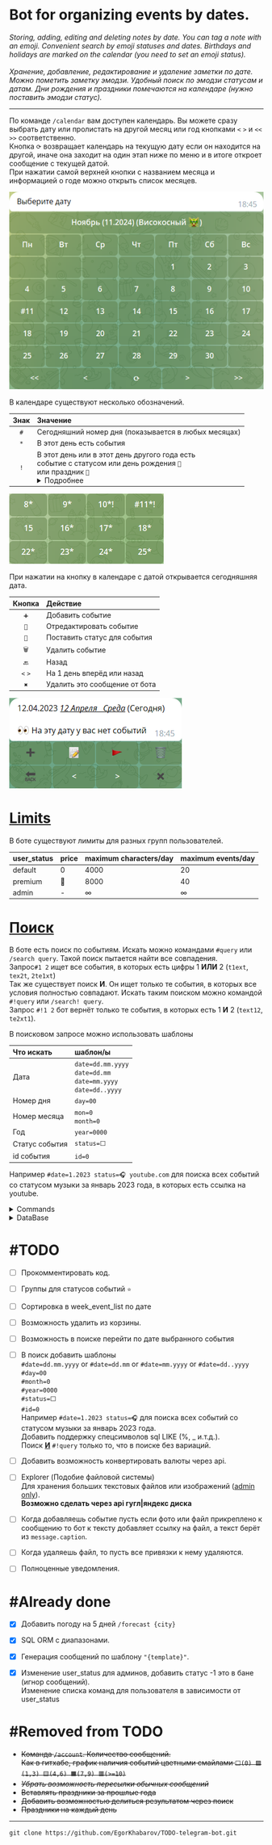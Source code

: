 <h1>Bot for organizing events by dates.</h1>
<i>Storing, adding, editing and deleting notes by date.
You can tag a note with an emoji.
Convenient search by emoji statuses and dates.
Birthdays and holidays are marked on the calendar (you need to set an emoji status).</i><br><br>
<i>Хранение, добавление, редактирование и удаление заметки по дате.
Можно пометить заметку эмодзи.
Удобный поиск по эмодзи статусам и датам.
Дни рождения и праздники помечаются на календаре (нужно поставить эмодзи статус).</i>

---

По команде `/calendar` вам доступен календарь.
Вы можете сразу выбрать дату или пролистать на другой месяц или год кнопками `<` `>` и `<<` `>>` соответственно.<br>
Кнопка `⟳` возвращает календарь на текущую дату если он находится на другой, иначе она заходит на один этап ниже по меню и в итоге откроет сообщение с текущей датой.<br>
При нажатии самой верхней кнопки с названием месяца и информацией о годе можно открыть список месяцев.

<img alt="calendar.png" src="images/calendar.png">

В календаре существуют несколько обозначений.

| Знак | Значение                                                                                                                                                                                                                             |
|:----:|:-------------------------------------------------------------------------------------------------------------------------------------------------------------------------------------------------------------------------------------|
| `#`  | Сегодняшний номер дня (показывается в любых месяцах)                                                                                                                                                                                 |
| `*`  | В этот день есть события                                                                                                                                                                                                             |
| `!`  | В этот день или в этот день другого года есть<br>событие с статусом или день рождения `🎉`<br>или праздник `🎊`<br/> <details><summary>Подробнее</summary>Это помогает не забыть, что в этот день у кого то день рождения.</details> |


<img alt="calendar.png" src="images/calendar_elements.png">

При нажатии на кнопку в календаре с датой открывается сегодняшняя дата.

| Кнопка  | Действие                      |
|:-------:|:------------------------------|
|   `➕`   | Добавить событие              |
|  `📝`   | Отредактировать событие       |
|  `🚩`   | Поставить статус для события  |
|  `🗑`   | Удалить событие               |
|  `🔙`   | Назад                         |
| `<` `>` | На 1 день вперёд или назад    |
|   `✖`   | Удалить это сообщение от бота |


<img alt="calendar.png" src="images/date.png">

# [Limits](/func.py#L712&L716)

В боте существуют лимиты для разных групп пользователей.

| user_status | price | maximum characters/day | maximum events/day |
|:------------|:------|:-----------------------|:-------------------|
| default     | 0     | 4000                   | 20                 |
| premium     | 🤷    | 8000                   | 40                 |
| admin       | -     | ∞                      | ∞                  |

# [Поиск](/func.py#L639&L659)

В боте есть поиск по событиям. Искать можно командами `#query` или `/search query`.
Такой поиск пытается найти все совпадения.<br>
Запрос`#1 2` ищет все события, в которых есть цифры 1 <b>ИЛИ</b> 2 (`t1ext`, `tex2t`, `2te1xt`)<br>
Так же существует поиск <b>И</b>. Он ищет только те события, в которых все условия полностью совпадают. Искать таким поиском можно командой `#!query` или `/search! query`.<br>
Запрос `#!1 2` бот вернёт только те события, в которых есть 1 <b>И</b> 2 (`text12`, `te2xt1`).

В поисковом запросе можно использовать шаблоны

| Что искать     | шаблон/ы                                                               |
|:---------------|:-----------------------------------------------------------------------|
| Дата           | `date=dd.mm.yyyy`<br>`date=dd.mm`<br>`date=mm.yyyy`<br>`date=dd..yyyy` |
| Номер дня      | `day=00`                                                               |
| Номер месяца   | `mon=0`<br>`month=0`                                                   |
| Год            | `year=0000`                                                            |
| Статус события | `status=⬜️`                                                            |
| id события     | `id=0`                                                                 |

Например `#date=1.2023 status=🎧 youtube.com` для поиска всех событий со статусом музыки за январь 2023 года, в которых есть ссылка на youtube.




<details>
<summary>Commands</summary>

# [Commands](/lang.py#L453)
| Command          | Description                 |
|:-----------------|:----------------------------|
| /start           | Start                       |
| /calendar        | Calendar                    |
| /today           | Today's message             |
| /weather {city}  | Weather                     |
| /forecast {city} | Weather forecast for 5 days |
| /week_event_list | Weekly events               |
| /dice            | Roll the dice (randomizer)  |      
| /save_to_csv     | Save my data in csv         |     
| /help            | Help                        |                          
| /settings        | Settings                    |
| /search {query}  | Search                      |
| #{query}         | Search                      |

</details>

<details>
<summary>DataBase</summary>

# [DataBase](/func.py#L89&L121)

* ### [root](/func.py#L97&L105)
| name     | data type | default value |
|:---------|:----------|:--------------|
| event_id | INT       | _NULL_        |
| user_id  | INT       | _NULL_        |
| date     | TEXT      | _NULL_        |
| text     | TEXT      | _NULL_        |
| isdel    | INT       | 0             |
| status   | TEXT      | ⬜️            |

* ### [settings](/func.py#L111&L121)
| name              | data type | default value |
|:------------------|:----------|:--------------|
| user_id           | INT       | _NULL_        |
| lang              | TEXT      | ru            |
| sub_urls          | INT       | 1             |
| city              | TEXT      | Москва        |
| timezone          | INT       | 3             |
| direction         | TEXT      | ⬇️            |
| user_status       | INT       | 0             |
| user_max_event_id | INT       | 1             |

</details>

# #TODO
* [ ] Прокомментировать код.
* [ ] Группы для статусов событий `⭐️`
* [ ] Сортировка в week_event_list по датe
* [ ] Возможность удалить из корзины.
* [ ] Возможность в поиске перейти по дате выбранного события
* [ ] В поиск добавить шаблоны<br>
 `#date=dd.mm.yyyy` or `#date=dd.mm` or `#date=mm.yyyy` or `#date=dd..yyyy`<br>
 `#day=00`<br>
 `#month=0`<br>
 `#year=0000`<br>
 `#status=⬜️`<br>
 `#id=0`<br>
 Например `#date=1.2023 status=🎧` для поиска всех событий со статусом музыки за январь 2023 года.<br>
 Добавить поддержку спецсимволов sql LIKE (%, _ и.т.д.).<br>
 Поиск <b><u>И</u></b> `#!query` только то, что в поиске без вариаций.
* [ ] Добавить возможность конвертировать валюты через api.


* [ ] Explorer (Подобие файловой системы)<br>
 Для хранения больших текстовых файлов или изображений (<u>admin only</u>).<br>
 <b>Возможно сделать через api гугл|яндекс диска</b>
* [ ] Когда добавляешь событие пусть если фото или файл прикреплено к сообщению то бот к тексту добавляет ссылку на файл, а текст берёт из `message.caption`.
* [ ] Когда удаляешь файл, то пусть все привязки к нему удаляются.

* [ ] Полноценные уведомления.


# #Already done
* [X] Добавить погоду на 5 дней `/forecast {city}`
* [X] SQL ORM с диапазонами.
* [X] Генерация сообщений по шаблону `"{template}"`.
* [X] Изменение user_status для админов, добавить статус -1 это в бане (игнор сообщений).<br>
 Изменение списка команд для пользователя в зависимости от user_status


# #Removed from TODO
* <s>Команда `/account`. Количество сообщений.<br>
 Как в гитхабе, график наличия событий цветными смайлами `⬜️(0) 🟩(1,3) 🟨(4,6) 🟧(7,9) 🟥(>=10)`</s>
* <s>_Убрать возможность пересылки обычных сообщений_</s>
* <s>Вставлять праздники за прошлые года</s>
* <s>Добавить возможностью делиться результатом через поиск</s>
* <s>Праздники на каждый день</s>

---

```
git clone https://github.com/EgorKhabarov/TODO-telegram-bot.git
```
